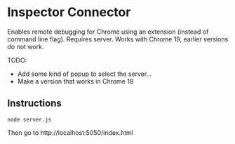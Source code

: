 
# Inspector Connector

Enables remote debugging for Chrome using an extension (instead of command line flag). Requires server. Works with Chrome 19, earlier versions do not work.

TODO:
 * Add some kind of popup to select the server...
 * Make a version that works in Chrome 18

## Instructions

    node server.js

Then go to http://localhost:5050/index.html


